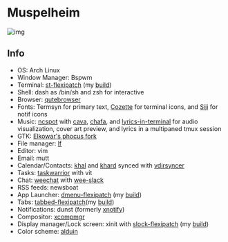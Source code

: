 # Muspelheim

<img src="https://raw.githubusercontent.com/Barbarossa93/Myrmidon/master/screenshots/2021-08-19_15-23-51.png" alt="img" align="center">

## Info
- OS: Arch Linux
- Window Manager: Bspwm
- Terminal: [st-flexipatch](https://github.com/bakkeby/st-flexipatch) (my [build](https://github.com/Barbarossa93/slock-flexipatch))
- Shell: dash as /bin/sh and zsh for interactive
- Browser: [qutebrowser](https://github.com/qutebrowser/qutebrowser)
- Fonts: Termsyn for primary text, [Cozette](https://github.com/slavfox/Cozette) for terminal icons, and [Siji](https://github.com/stark/siji) for notif icons
- Music: [ncspot](https://github.com/hrkfdn/ncspot) with [cava](https://github.com/karlstav/cava), [chafa](https://github.com/hpjansson/chafa), and [lyrics-in-terminal](https://github.com/Jugran/lyrics-in-terminal) for audio visualization, cover art preview, and lyrics in a multipaned tmux session
- GTK: [Elkowar's phocus fork](https://github.com/elkowar/gtk)
- File manager: [lf](https://github.com/gokcehan/lf)
- Editor: vim
- Email: mutt
- Calendar/Contacts: [khal](https://github.com/pimutils/khal) and [khard](https://github.com/scheibler/khard) synced with [vdirsyncer](https://github.com/pimutils/vdirsyncer)
- Tasks: [taskwarrior](https://github.com/GothenburgBitFactory/taskwarrior) with vit
- Chat: [weechat](https://github.com/weechat/weechat) with [wee-slack](https://github.com/wee-slack/wee-slack)
- RSS feeds: newsboat
- App Launcher: [dmenu-flexipatch](https://github.com/bakkeby/dmenu-flexipatch) (my [build](https://github.com/Barbarossa93/dmenu-flexipatch))
- Tabs: [tabbed-flexipatch](https://github.com/bakkeby/tabbed-flexipatch)(my [build](https://github.com/Barbarossa93/tabbed-flexipatch))
- Notifications: dunst (formerly [xnotify](https://github.com/phillbush/xnotify))
- Compositor: [xcompmgr](https://github.com/freedesktop/xcompmgr)
- Display manager/Lock screen: xinit with [slock-flexipatch](https://github.com/bakkeby/slock-flexipatch) (my [build](https://github.com/Barbarossa93/slock-flexipatch))
- Color scheme: [alduin](https://github.com/AlessandroYorba/Alduin)
